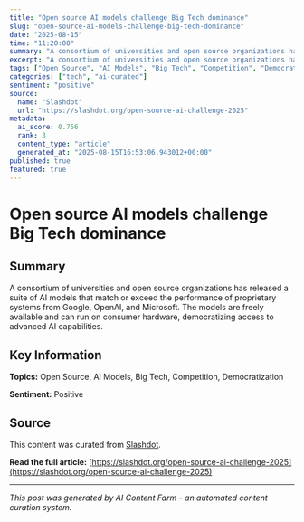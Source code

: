```yaml
---
title: "Open source AI models challenge Big Tech dominance"
slug: "open-source-ai-models-challenge-big-tech-dominance"
date: "2025-08-15"
time: "11:20:00"
summary: "A consortium of universities and open source organizations has released a suite of AI models that match or exceed the performance of proprietary systems from Google, OpenAI, and Microsoft. The models ..."
excerpt: "A consortium of universities and open source organizations has released a suite of AI models that match or exceed the performance of proprietary syste..."
tags: ["Open Source", "AI Models", "Big Tech", "Competition", "Democratization"]
categories: ["tech", "ai-curated"]
sentiment: "positive"
source:
  name: "Slashdot"
  url: "https://slashdot.org/open-source-ai-challenge-2025"
metadata:
  ai_score: 0.756
  rank: 3
  content_type: "article"
  generated_at: "2025-08-15T16:53:06.943012+00:00"
published: true
featured: true
---
```


# Open source AI models challenge Big Tech dominance

## Summary

A consortium of universities and open source organizations has released a suite of AI models that match or exceed the performance of proprietary systems from Google, OpenAI, and Microsoft. The models are freely available and can run on consumer hardware, democratizing access to advanced AI capabilities.

## Key Information

**Topics:** Open Source, AI Models, Big Tech, Competition, Democratization

**Sentiment:** Positive

## Source

This content was curated from [Slashdot](https://slashdot.org/open-source-ai-challenge-2025).

**Read the full article:** [https://slashdot.org/open-source-ai-challenge-2025](https://slashdot.org/open-source-ai-challenge-2025)

---

*This post was generated by AI Content Farm - an automated content curation system.*
